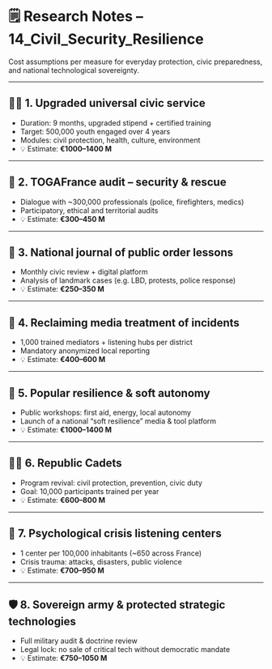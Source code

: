 # 🗒️ Research Notes – 14_Civil_Security_Resilience

Cost assumptions per measure for everyday protection, civic preparedness, and national technological sovereignty.

---

## 🧑‍🎓 1. Upgraded universal civic service

- Duration: 9 months, upgraded stipend + certified training  
- Target: 500,000 youth engaged over 4 years  
- Modules: civil protection, health, culture, environment  
- 💡 Estimate: **€1000–1400 M**

---

## 🧾 2. TOGAFrance audit – security & rescue

- Dialogue with ~300,000 professionals (police, firefighters, medics)  
- Participatory, ethical and territorial audits  
- 💡 Estimate: **€300–450 M**

---

## 📰 3. National journal of public order lessons

- Monthly civic review + digital platform  
- Analysis of landmark cases (e.g. LBD, protests, police response)  
- 💡 Estimate: **€250–350 M**

---

## 🧷 4. Reclaiming media treatment of incidents

- 1,000 trained mediators + listening hubs per district  
- Mandatory anonymized local reporting  
- 💡 Estimate: **€400–600 M**

---

## 🌱 5. Popular resilience & soft autonomy

- Public workshops: first aid, energy, local autonomy  
- Launch of a national “soft resilience” media & tool platform  
- 💡 Estimate: **€1000–1400 M**

---

## 🧑‍✈️ 6. Republic Cadets

- Program revival: civil protection, prevention, civic duty  
- Goal: 10,000 participants trained per year  
- 💡 Estimate: **€600–800 M**

---

## 🧠 7. Psychological crisis listening centers

- 1 center per 100,000 inhabitants (~650 across France)  
- Crisis trauma: attacks, disasters, public violence  
- 💡 Estimate: **€700–950 M**

---

## 🛡️ 8. Sovereign army & protected strategic technologies

- Full military audit & doctrine review  
- Legal lock: no sale of critical tech without democratic mandate  
- 💡 Estimate: **€750–1050 M**

